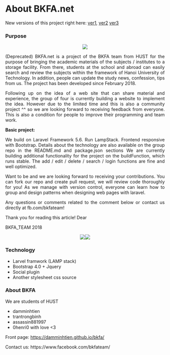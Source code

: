 # About BKFA.net
New versions of this project right here: [ver1](https://github.com/BKFA/bkfav2), [ver2](https://github.com/trantrongbinh/FS-Focus) [ver3](https://github.com/0henri0/structure-node-react)
### Purpose

<p align="center"><img src="https://i.imgur.com/CwGiBFE.jpg"></p>
<p align="justify">(Deprecated) BKFA.net is a project of the BKFA team from HUST for the purpose of bringing the academic materials of the subjects / institutes to a storage facility. From there, students at the school and abroad can easily search and review the subjects within the framework of Hanoi University of Technology. In addition, people can update the study news, confession, tips from us. The project has been developed since February 2018.</p>
<p align="justify">Following up on the idea of a web site that can share material and experience, the group of four is currently building a website to implement the idea. However due to the limited time and this is also a community project ^^ so we are looking forward to receiving feedback from everyone. This is also a condition for people to improve their programming and team work.</p>
<strong>Basic project:</strong>
<p align="justify">We build on Laravel Framework 5.6. Run LampStack. Frontend responsive with Bootstrap. Details about the technology are also available on the group repo in the README.md and package.json sections
We are currently building additional functionality for the project on the buildFunction, which runs stable. The add / edit / delete / search / login functions are fine and well optimized.</p>
<p align="justify">Want to be and we are looking forward to receiving your contributions. You can fork our repo and create pull request, we will review code thoroughly for you! As we manage with version control, everyone can learn how to group and design patterns when designing web pages with laravel.</p>
<p align="justify">Any questions or comments related to the comment below or contact us directly at fb.com/bkfateam!</p>
<p align="justify">Thank you for reading this article! Dear</p>
BKFA_TEAM 2018
<p align="center"><img src="https://laravel.com/assets/img/components/logo-laravel.svg"><img src="https://raw.githubusercontent.com/damminhtien/bkfa/buildFunction/public/img/logo.png"></p>

### Technology

- Larvel framwork (LAMP stack)
- Bootstrap 4.0 + Jquery
- Social plugin
- Another stylesheet css source

### About BKFA

We are students of HUST   
- damminhtien
- trantrongbinh
- assassin881997
- 0henri0
with love <3

Front page: https://damminhtien.github.io/bkfa/ 

<p>Contact us: https://www.facebook.com/bkfateam/</p>

